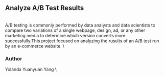 ## Analyze A/B Test Results ##
\
A/B testing is commonly performed by data analysts and data scientists to compare two variations of a single webpage, design, ad, or any other marketing media to determine which version converts more successfully.This project focused on analyzing the rusults of an A/B test run by an e-commerce website.
\




### Author ###
Yolanda Yuanyuan Yang \



